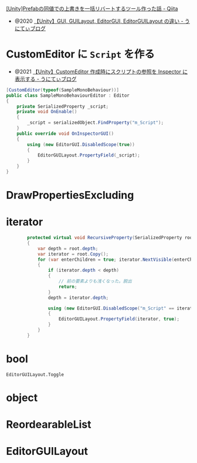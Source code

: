 [[Unity]Prefabの同値での上書きを一括リバートするツール作った話 - Qiita](https://qiita.com/nakatsuji_tomohiro/items/80c5008f219f574c45ba)

- @2020 [【Unity】GUI, GUILayout, EditorGUI, EditorGUILayout の違い - うにてぃブログ](https://hacchi-man.hatenablog.com/entry/2020/01/14/220000)

# CustomEditor に `Script` を作る

- @2021 [【Unity】CustomEditor 作成時にスクリプトの参照を Inspector に表示する - うにてぃブログ](https://hacchi-man.hatenablog.com/entry/2021/01/22/220000)

```cs
[CustomEditor(typeof(SampleMonoBehaviour))]
public class SampleMonoBehaviourEditor : Editor
{
    private SerializedProperty _script;
    private void OnEnable()
    {
        _script = serializedObject.FindProperty("m_Script");
    }
    public override void OnInspectorGUI()
    {
        using (new EditorGUI.DisabledScope(true))
        {
            EditorGUILayout.PropertyField(_script);
        }
    }
}
```

# DrawPropertiesExcluding

# iterator

```cs
        protected virtual void RecursiveProperty(SerializedProperty root)
        {
            var depth = root.depth;
            var iterator = root.Copy();
            for (var enterChildren = true; iterator.NextVisible(enterChildren); enterChildren = false)
            {
                if (iterator.depth < depth)
                {
                    // 前の要素よりも浅くなった。脱出
                    return;
                }
                depth = iterator.depth;

                using (new EditorGUI.DisabledScope("m_Script" == iterator.propertyPath))
                {
                    EditorGUILayout.PropertyField(iterator, true);
                }
            }
        }
```

# bool

`EditorGUILayout.Toggle`

# object

# ReordearableList

# EditorGUILayout
